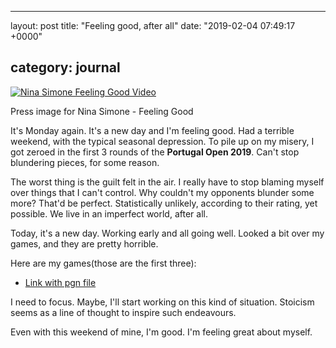 * * *

layout: post
title: "Feeling good, after all"
date: "2019-02-04 07:49:17 +0000"

## category: journal

[![Nina Simone Feeling Good Video][Video-image]][Video-link]

Press image for Nina Simone - Feeling Good

It's Monday again. It's a new day and I'm feeling good. Had a terrible weekend,
with the typical seasonal depression. To pile up on my misery, I got zeroed in
the first 3 rounds of the **Portugal Open 2019**. Can't stop blundering pieces,
for some reason.

The worst thing is the guilt felt in the air. I really have to stop blaming
myself over things that I can't control. Why couldn't my opponents blunder some
more? That'd be perfect. Statistically unlikely, according to their rating, yet
possible. We live in an imperfect world, after all.

Today, it's a new day. Working early and all going well. Looked a bit over my
games, and they are pretty horrible. 

Here are my games(those are the first three):

-   [Link with pgn file](/res/openPort.pgn)

I need to focus. Maybe, I'll start working on this kind of situation. Stoicism
seems as a line of thought to inspire such endeavours.

Even with this weekend of mine, I'm good. I'm feeling great about myself.

[Video-image]: https://img.youtube.com/vi/D5Y11hwjMNs/0.jpg

[Video-link]: https://youtu.be/D5Y11hwjMNs

